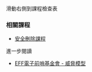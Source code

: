 [Title]: # (現在怎樣?)
[Order]: # (3)

滑動右側到課程檢查表

### 相關課程

* [安全刪除課程](umbrella://lesson/safely-deleting)

進一步閱讀

* [EFF電子前哨基金會 - 威脅模型](https://ssd.eff.org/en/module/introduction-threat-modeling)